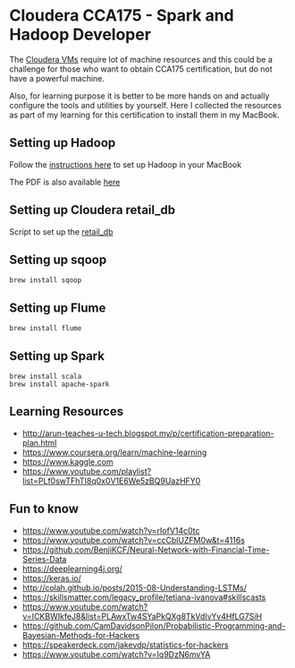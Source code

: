 # Cloudera CCA175 - Spark and Hadoop Developer

The [Cloudera VMs](https://www.cloudera.com/downloads/quickstart_vms/5-12.html "Cloudera VMs") require lot of machine resources and this could be a challenge for those who want to obtain CCA175 certification, but do not have a powerful machine. 

Also, for learning purpose it is better to be more hands on and actually configure the tools and utilities by yourself. Here I collected the resources as part of my learning for this certification to install them in my MacBook.

## Setting up Hadoop

Follow the [instructions here](https://www.slideshare.net/SunilkumarMohanty3/install-apache-hadoop-on-mac-os-sierra-76275019) to set up Hadoop in your MacBook

The PDF is also available [here](./setting_up_on_mac.pdf)

## Setting up Cloudera retail_db

Script to set up the [retail_db](./cloudera_retail_db.sql)


## Setting up sqoop

```
brew install sqoop
```

## Setting up Flume

```
brew install flume
```

## Setting up Spark

```
brew install scala
brew install apache-spark
```


## Learning Resources
* http://arun-teaches-u-tech.blogspot.my/p/certification-preparation-plan.html
* https://www.coursera.org/learn/machine-learning
* https://www.kaggle.com
* https://www.youtube.com/playlist?list=PLf0swTFhTI8q0x0V1E6We5zBQ9UazHFY0


## Fun to know
* https://www.youtube.com/watch?v=rIofV14c0tc
* https://www.youtube.com/watch?v=ccCblUZFM0w&t=4116s 
* https://github.com/BenjiKCF/Neural-Network-with-Financial-Time-Series-Data
* https://deeplearning4j.org/
* https://keras.io/
* http://colah.github.io/posts/2015-08-Understanding-LSTMs/
* https://skillsmatter.com/legacy_profile/tetiana-ivanova#skillscasts
* https://www.youtube.com/watch?v=ICKBWIkfeJ8&list=PLAwxTw4SYaPkQXg8TkVdIvYv4HfLG7SiH
* https://github.com/CamDavidsonPilon/Probabilistic-Programming-and-Bayesian-Methods-for-Hackers
* https://speakerdeck.com/jakevdp/statistics-for-hackers
* https://www.youtube.com/watch?v=Iq9DzN6mvYA